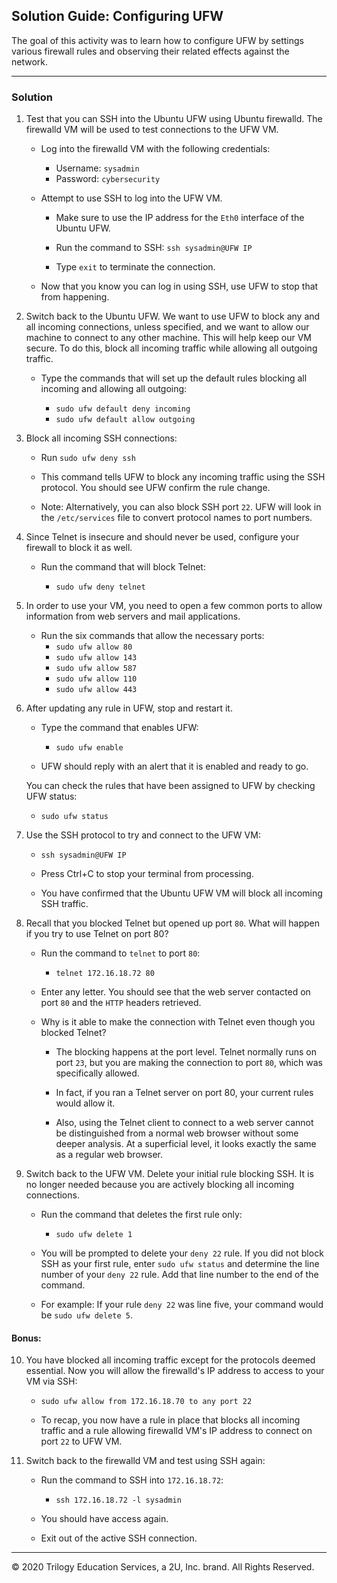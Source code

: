 ## Solution Guide: Configuring UFW

The goal of this activity was to learn how to configure UFW by settings various firewall rules and observing their related effects against the network.

--- 

### Solution

1. Test that you can SSH into the Ubuntu UFW using Ubuntu firewalld. The firewalld VM will be used to test connections to the UFW VM.

    - Log into the firewalld VM with the following credentials:
 
      - Username: `sysadmin`
      - Password: `cybersecurity`

    - Attempt to use SSH to log into the UFW VM.

        -  Make sure to use the IP address for the `Eth0` interface of the Ubuntu UFW. 

        - Run the command to SSH: `ssh sysadmin@UFW IP`

        - Type `exit` to terminate the connection.

    - Now that you know you can log in using SSH, use UFW to stop that from happening.

2. Switch back to the Ubuntu UFW. We want to use UFW to block any and all incoming connections, unless specified, and we want to allow our machine to connect to any other machine. This will help keep our VM secure. To do this, block all incoming traffic while allowing all outgoing traffic.

    -  Type the commands that will set up the default rules blocking all incoming and allowing all outgoing:

        - `sudo ufw default deny incoming`
        - `sudo ufw default allow outgoing`

3. Block all incoming SSH connections:

   - Run `sudo ufw deny ssh`

   - This command tells UFW to block any incoming traffic using the SSH protocol. You should see UFW confirm the rule change.

    - Note: Alternatively, you can also block SSH port `22`. UFW will look in the `/etc/services` file to convert protocol names to port numbers.

4. Since Telnet is insecure and should never be used, configure your firewall to block it as well.

    - Run the command that will block Telnet:

      - `sudo ufw deny telnet`

5. In order to use your VM, you need to open a few common ports to allow information from web servers and mail applications.

    - Run the six commands that allow the necessary ports:
        - `sudo ufw allow 80`
        - `sudo ufw allow 143`
        - `sudo ufw allow 587`
        - `sudo ufw allow 110`
        - `sudo ufw allow 443`

6. After updating any rule in UFW, stop and restart it.

   - Type the command that enables UFW: 

     - `sudo ufw enable`
   
   - UFW should reply with an alert that it is enabled and ready to go.

   You can check the rules that have been assigned to UFW by checking UFW status:
     
     - `sudo ufw status`

7. Use the SSH protocol to try and connect to the UFW VM:

    - `ssh sysadmin@UFW IP`

    - Press Ctrl+C to stop your terminal from processing.

    - You have confirmed that the Ubuntu UFW VM will block all incoming SSH traffic.

8. Recall that you blocked Telnet but opened up port `80`. What will happen if you try to use Telnet on port 80?

    - Run the command to `telnet` to port `80`:

        - `telnet 172.16.18.72 80`

    - Enter any letter. You should see that the web server contacted on port `80` and the `HTTP` headers retrieved.    
    
    - Why is it able to make the connection with Telnet even though you blocked Telnet?
    
       - The blocking happens at the port level. Telnet normally runs on port `23`, but you are making the connection to port `80`, which was specifically allowed. 
        
        - In fact, if you ran a Telnet server on port 80, your current rules would allow it.

        - Also, using the Telnet client to connect to a web server cannot be distinguished from a normal web browser without some deeper analysis. At a superficial level, it looks exactly the same as a regular web browser.


9. Switch back to the UFW VM. Delete your initial rule blocking SSH. It is no longer needed because you are actively blocking all incoming connections.

    - Run the command that deletes the first rule only:

        - `sudo ufw delete 1`
    
    - You will be prompted to delete your `deny 22` rule.  If you did not block SSH as your first rule, enter `sudo ufw status` and determine the line number of your `deny 22` rule. Add that line number to the end of the command. 

     - For example: If your rule `deny 22` was line five, your command would be `sudo ufw delete 5`.

#### Bonus: 

10. You have blocked all incoming traffic except for the protocols deemed essential. Now you will allow the firewalld's IP address to access to your VM via SSH:

    - `sudo ufw allow from 172.16.18.70 to any port 22`

    - To recap, you now have a rule in place that blocks all incoming traffic and a rule allowing firewalld VM's IP address to connect on port `22` to UFW VM.
    

11. Switch back to the firewalld VM and test using SSH again:

    - Run the command to SSH into `172.16.18.72`:

        - `ssh 172.16.18.72 -l sysadmin`

    - You should have access again.

    - Exit out of the active SSH connection.

---
© 2020 Trilogy Education Services, a 2U, Inc. brand. All Rights Reserved.


